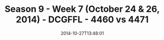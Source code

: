 ---
title: Season 9 - Week 7 (October 24 & 26, 2014) - DCGFFL - 4460 vs 4471
teams_score:
- team: 4460
  score:
- team: 4471
  score: 14
mvp: Marcus Boyce (Lime), Matt Gillette (White)
game-ball: N/A
sportsperson: ''
season: 9
week: 7
date: '2014-10-27T13:48:01'
pageid: season-9-week-7-4460-vs-4471
---